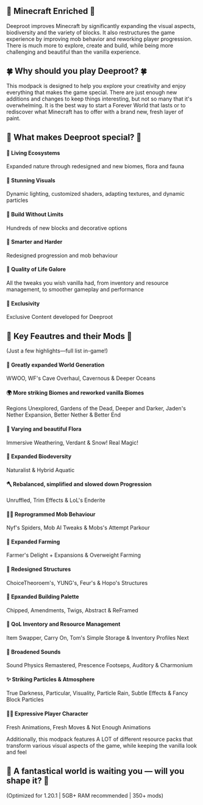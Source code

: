 ## 🌱 Minecraft Enriched 🌱

Deeproot improves Minecraft by significantly expanding the visual aspects, biodiversity and the variety of blocks. It also restructures the game experience by improving mob behavior and reworking player progression. There is much more to explore, create and build, while being more challenging and beautiful than the vanilla experience.


## 🍀 Why should you play Deeproot? 🍀

This modpack is designed to help you explore your creativity and enjoy everything that makes the game special. There are just enough new additions and changes to keep things interesting, but not so many that it's overwhelming. It is the best way to start a Forever World that lasts or to rediscover what Minecraft has to offer with a brand new, fresh layer of paint.


## 🌺 What makes Deeproot special? 🌺

#### 🍃 Living Ecosystems
Expanded nature through redesigned and new biomes, flora and fauna

#### 🍂 Stunning Visuals
Dynamic lighting, customized shaders, adapting textures, and dynamic particles

#### 🍃 Build Without Limits
Hundreds of new blocks and decorative options

#### 🍂 Smarter and Harder
Redesigned progression and mob behaviour

#### 🍃 Quality of Life Galore
All the tweaks you wish vanilla had, from inventory and resource management, to smoother gameplay and performance

#### 🍂 Exclusivity
Exclusive Content developed for Deeproot


## 🧩 Key Feautres and their Mods 🧩
(Just a few highlights—full list in-game!)

#### 🌄 Greatly expanded World Generation
WWOO, WF's Cave Overhaul, Cavernous & Deeper Oceans

#### 🌍 More striking Biomes and reworked vanilla Biomes
Regions Unexplored, Gardens of the Dead, Deeper and Darker, Jaden's Nether Expansion, Better Nether & Better End

#### 🌿 Varying and beautiful Flora
Immersive Weathering, Verdant & Snow! Real Magic!

#### 🦊 Expanded Biodeversity
Naturalist & Hybrid Aquatic

#### 🪓 Rebalanced, simplified and slowed down Progression
Unruffled, Trim Effects & LoL's Enderite

#### 🧟‍♂️ Reprogrammed Mob Behaviour
Nyf's Spiders, Mob AI Tweaks & Mobs's Attempt Parkour

#### 🥕 Expanded Farming
Farmer's Delight + Expansions & Overweight Farming

#### 🏯 Redesigned Structures
ChoiceTheoroem's, YUNG's, Feur's & Hopo's Structures

#### 🧱 Epxanded Building Palette
Chipped, Amendments, Twigs, Abstract & ReFramed

#### 🧰 QoL Inventory and Resource Management
Item Swapper, Carry On, Tom's Simple Storage & Inventory Profiles Next

#### 📣 Broadened Sounds
Sound Physics Remastered, Prescence Footseps, Auditory & Charmonium

#### ✨ Striking Particles & Atmosphere
True Darkness, Particular, Visuality, Particle Rain, Subtle Effects & Fancy Block Particles

#### 🙍‍♂️ Expressive Player Character
Fresh Animations, Fresh Moves & Not Enough Animations



Additionally, this modpack features A LOT of different resource packs that transform various visual aspects of the game, while keeping the vanilla look and feel



## 🌳 A fantastical world is waiting you — will you shape it? 🌳


(Optimized for 1.20.1 | 5GB+ RAM recommended | 350+ mods)
